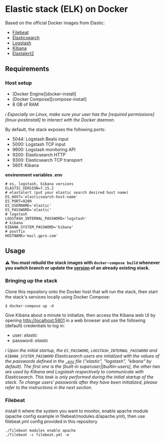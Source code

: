 # Elastic stack (ELK) on Docker

Based on the official Docker images from Elastic:

* [Filebeat](https://github.com/elastic/beats/tree/master/filebeat)
* [Elasticsearch](https://github.com/elastic/elasticsearch/tree/master/distribution/docker)
* [Logstash](https://github.com/elastic/logstash/tree/master/docker)
* [Kibana](https://github.com/elastic/kibana/tree/master/src/dev/build/tasks/os_packages/docker_generator)
* [Elastalert2](https://github.com/jertel/elastalert2)

## Requirements

### Host setup

* [Docker Engine][docker-install] 
* [Docker Compose][compose-install] 
* 8 GB of RAM

*:information_source: Especially on Linux, make sure your user has the [required permissions][linux-postinstall] to
interact with the Docker daemon.*

By default, the stack exposes the following ports:
* 5044: Logstash Beats input
* 5000: Logstash TCP input
* 9600: Logstash monitoring API
* 9200: Elasticsearch HTTP
* 9300: Elasticsearch TCP transport
* 5601: Kibana

**environment variables .env**  
```console
# es, logstash, kibana versions  
ELASTIC_VERSION=7.15.2  
# elastalert (put your elastic search desired host name)  
ES_HOST='elasticsearch-host-name'  
ES_PORT=9200  
ES_USERNAME='elastic'  
ES_PASSWORD='elastic'  
# logstash  
LOGSTASH_INTERNAL_PASSWORD='logstash'  
# kibana  
KIBANA_SYSTEM_PASSWORD='kibana'  
# postfix  
HOSTNAME='mail.gpro.com'  
```

## Usage

**:warning: You must rebuild the stack images with `docker-compose build` whenever you switch branch or update the
[version](#version-selection) of an already existing stack.**

### Bringing up the stack

Clone this repository onto the Docker host that will run the stack, then start the stack's services locally using Docker
Compose:

```console
$ docker-compose up -d
```

Give Kibana about a minute to initialize, then access the Kibana web UI by opening <http://localhost:5601> in a web
browser and use the following (default) credentials to log in:

* user: *elastic*
* password: *elastic*

*:information_source: Upon the initial startup, the `ES_PASSWORD`, `LOGSTASH_INTERNAL_PASSWORD` and `KIBANA_SYSTEM_PASSWORD` Elasticsearch
users are intialized with the values of the passwords defined in the [`.env`](.env) file (_"elastic"_, _"logstash"_, _"kibana"_ by default). The
first one is the [built-in superuser][builtin-users], the other two are used by Kibana and Logstash respectively to
communicate with Elasticsearch. This task is only performed during the _initial_ startup of the stack. To change users'
passwords _after_ they have been initialized, please refer to the instructions in the next section.*

### Filebeat
install it where the system you want to monitor, enable apache module (apache config example in filebeat/modules.d/apache.yml), then use filebeat.yml config provided in this repository
```
./filebeat modules enable apache
./filebeat -c filebeat.yml -e
```
